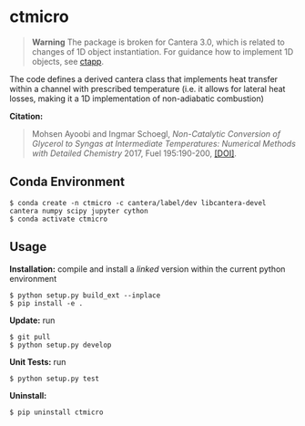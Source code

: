 # ctmicro

> **Warning**
> The package is broken for Cantera 3.0, which is related to changes of 1D object instantiation. For guidance how to implement 1D objects, see [ctapp](https://github.com/ischoegl/ctapp).

The code defines a derived cantera class that implements heat transfer within a
channel with prescribed temperature (i.e. it allows for lateral heat losses,
making it a 1D implementation of non-adiabatic combustion)

**Citation:**

> Mohsen Ayoobi and Ingmar Schoegl, *Non-Catalytic Conversion of Glycerol to Syngas at Intermediate Temperatures: Numerical Methods with Detailed Chemistry*
> 2017, Fuel 195:190-200, [[DOI]](https://doi.org/10.1016/j.fuel.2017.01.065).


## Conda Environment

```
$ conda create -n ctmicro -c cantera/label/dev libcantera-devel cantera numpy scipy jupyter cython
$ conda activate ctmicro
```

## Usage

**Installation:** compile and install a *linked* version within the current python environment

```
$ python setup.py build_ext --inplace
$ pip install -e .
```

**Update:** run

```
$ git pull
$ python setup.py develop
```

**Unit Tests:** run

```
$ python setup.py test
```

**Uninstall:**

```
$ pip uninstall ctmicro
```
